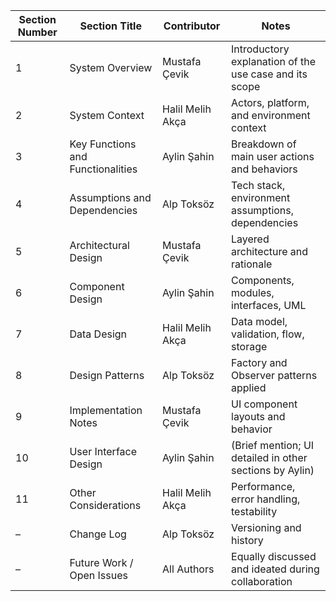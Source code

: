 | Section Number | Section Title                     | Contributor      | Notes                                                   |
| -------------- | --------------------------------- | ---------------- | ------------------------------------------------------- |
| 1              | System Overview                   | Mustafa Çevik    | Introductory explanation of the use case and its scope  |
| 2              | System Context                    | Halil Melih Akça | Actors, platform, and environment context               |
| 3              | Key Functions and Functionalities | Aylin Şahin      | Breakdown of main user actions and behaviors            |
| 4              | Assumptions and Dependencies      | Alp Toksöz       | Tech stack, environment assumptions, dependencies       |
| 5              | Architectural Design              | Mustafa Çevik    | Layered architecture and rationale                      |
| 6              | Component Design                  | Aylin Şahin      | Components, modules, interfaces, UML                    |
| 7              | Data Design                       | Halil Melih Akça | Data model, validation, flow, storage                   |
| 8              | Design Patterns                   | Alp Toksöz       | Factory and Observer patterns applied                   |
| 9              | Implementation Notes              | Mustafa Çevik    | UI component layouts and behavior                       |
| 10             | User Interface Design             | Aylin Şahin      | (Brief mention; UI detailed in other sections by Aylin) |
| 11             | Other Considerations              | Halil Melih Akça | Performance, error handling, testability                |
| –              | Change Log                        | Alp Toksöz       | Versioning and history                                  |
| –              | Future Work / Open Issues         | All Authors      | Equally discussed and ideated during collaboration      |
